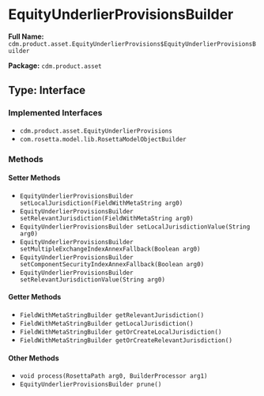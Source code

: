 # EquityUnderlierProvisionsBuilder

**Full Name:** `cdm.product.asset.EquityUnderlierProvisions$EquityUnderlierProvisionsBuilder`

**Package:** `cdm.product.asset`

## Type: Interface

### Implemented Interfaces

- `cdm.product.asset.EquityUnderlierProvisions`
- `com.rosetta.model.lib.RosettaModelObjectBuilder`

### Methods

#### Setter Methods

- `EquityUnderlierProvisionsBuilder setLocalJurisdiction(FieldWithMetaString arg0)`
- `EquityUnderlierProvisionsBuilder setRelevantJurisdiction(FieldWithMetaString arg0)`
- `EquityUnderlierProvisionsBuilder setLocalJurisdictionValue(String arg0)`
- `EquityUnderlierProvisionsBuilder setMultipleExchangeIndexAnnexFallback(Boolean arg0)`
- `EquityUnderlierProvisionsBuilder setComponentSecurityIndexAnnexFallback(Boolean arg0)`
- `EquityUnderlierProvisionsBuilder setRelevantJurisdictionValue(String arg0)`

#### Getter Methods

- `FieldWithMetaStringBuilder getRelevantJurisdiction()`
- `FieldWithMetaStringBuilder getLocalJurisdiction()`
- `FieldWithMetaStringBuilder getOrCreateLocalJurisdiction()`
- `FieldWithMetaStringBuilder getOrCreateRelevantJurisdiction()`

#### Other Methods

- `void process(RosettaPath arg0, BuilderProcessor arg1)`
- `EquityUnderlierProvisionsBuilder prune()`

